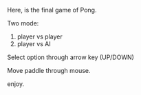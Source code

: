 Here, is the final game of Pong.

Two mode:
1. player vs player
2. player vs AI

Select option through arrow key (UP/DOWN)

Move paddle through mouse.

enjoy.
